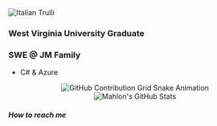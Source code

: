 
<img src="https://i.pinimg.com/originals/90/30/9e/90309efe56e7ce8504259be5e38be4d7.jpg" alt="Italian Trulli">


<h3>West Virginia University Graduate</h3>
<h3>SWE @ JM Family</h3> 
<ul> <li>C# & Azure</li> </ul>

<div align="center">
    <img src="https://raw.githubusercontent.com/mahlonreese/mahlonreese/output/github-contribution-grid-snake.svg" alt="GitHub Contribution Grid Snake Animation"/>
</div>

<div align="center">
    <img src="https://github-profile-summary-cards.vercel.app/api/cards/profile-details?username=mahlonreese&theme=github_dark" alt="Mahlon's GitHub Stats"/>
</div>

<h5>How to reach me</h5>


